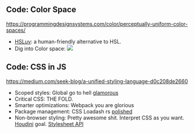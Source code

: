 ## Code: Color Space
https://programmingdesignsystems.com/color/perceptually-uniform-color-spaces/

- [HSLuv](http://www.hsluv.org/): a human-friendly alternative to HSL.
- Dig into Color space:
![](https://programmingdesignsystems.com/assets/color/perceptually-uniform-color-spaces/chromaticity-diagram.jpg)

## Code: CSS in JS
https://medium.com/seek-blog/a-unified-styling-language-d0c208de2660

- Scoped styles: Global go to hell [glamorous](https://github.com/paypal/glamorous)
- Critical CSS: THE FOLD.
- Smarter optimizations: Webpack you are glorious
- Package management: CSS Loadash rs [polished](https://github.com/styled-components/polished)
- Non-browser styling: Pretty awesome shit. Interpret CSS as you want. [Houdini](https://github.com/w3c/css-houdini-drafts/wiki) goal.
[Stylesheet API](https://facebook.github.io/react-native/docs/stylesheet.html)

